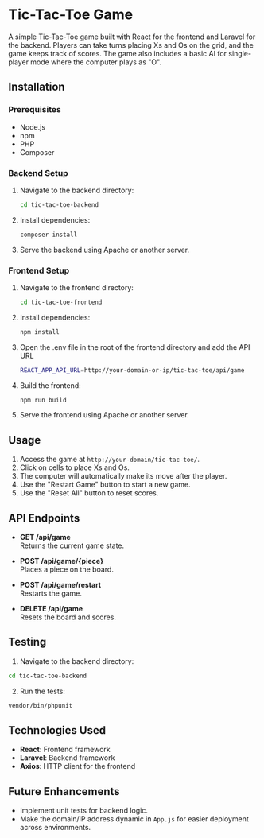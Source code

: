# Tic-Tac-Toe Game

A simple Tic-Tac-Toe game built with React for the frontend and Laravel for the backend. Players can take turns placing Xs and Os on the grid, and the game keeps track of scores. The game also includes a basic AI for single-player mode where the computer plays as "O".

## Installation

### Prerequisites
- Node.js
- npm
- PHP
- Composer

### Backend Setup
1. Navigate to the backend directory:
    ```bash
    cd tic-tac-toe-backend
    ```
2. Install dependencies:
    ```bash
    composer install
    ```
3. Serve the backend using Apache or another server.

### Frontend Setup
1. Navigate to the frontend directory:
    ```bash
    cd tic-tac-toe-frontend
    ```
2. Install dependencies:
    ```bash
    npm install
    ```
3. Open the .env file in the root of the frontend directory and add the API URL
    ```bash
    REACT_APP_API_URL=http://your-domain-or-ip/tic-tac-toe/api/game
    ```
4. Build the frontend:
    ```bash
    npm run build
    ```
5. Serve the frontend using Apache or another server.

## Usage
1. Access the game at `http://your-domain/tic-tac-toe/`.
2. Click on cells to place Xs and Os.
3. The computer will automatically make its move after the player.
4. Use the "Restart Game" button to start a new game.
5. Use the "Reset All" button to reset scores.

## API Endpoints
- **GET /api/game**  
  Returns the current game state.

- **POST /api/game/{piece}**  
  Places a piece on the board.

- **POST /api/game/restart**  
  Restarts the game.

- **DELETE /api/game**  
  Resets the board and scores.

## Testing
1. Navigate to the backend directory:
```bash
cd tic-tac-toe-backend
```
2. Run the tests:
```bash
vendor/bin/phpunit
```

## Technologies Used
- **React**: Frontend framework
- **Laravel**: Backend framework
- **Axios**: HTTP client for the frontend

## Future Enhancements
- Implement unit tests for backend logic.
- Make the domain/IP address dynamic in `App.js` for easier deployment across environments.
